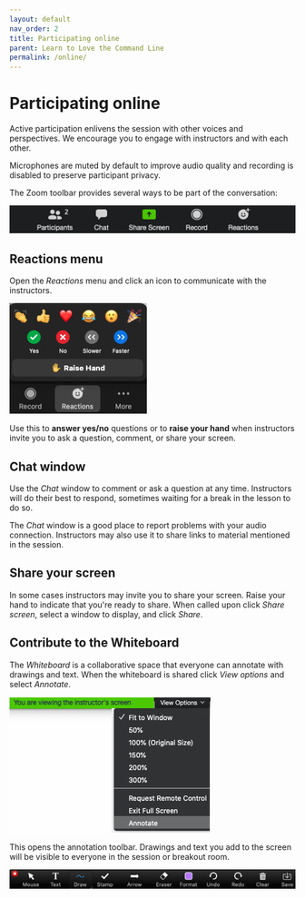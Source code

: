 ```yaml
---
layout: default
nav_order: 2
title: Participating online
parent: Learn to Love the Command Line
permalink: /online/
---
```


# Participating online

Active participation enlivens the session with other voices and perspectives. We encourage you to engage with instructors and with each other.

Microphones are muted by default to improve audio quality and recording is disabled to preserve participant privacy.

The Zoom toolbar provides several ways to be part of the conversation:

<img src="/content/zoom-figures/zoom_toolbar.png" alt="Zoom toolbar" width="510"/>

## Reactions menu

Open the _Reactions_ menu and click an icon to communicate with the instructors.

![Reactions menu](/content/zoom-figures/reactions.png)

Use this to **answer yes/no** questions or to **raise your hand** when instructors invite you to ask a question, comment, or share your screen.

## Chat window

Use the _Chat_ window to comment or ask a question at any time. Instructors will do their best to respond, sometimes waiting for a break in the lesson to do so.

The _Chat_ window is a good place to report problems with your audio connection. Instructors may also use it to share links to material mentioned in the session.

## Share your screen

In some cases instructors may invite you to share your screen. Raise your hand to indicate that you're ready to share. When called upon click _Share screen_, select a window to display, and click _Share_.

## Contribute to the Whiteboard

The _Whiteboard_ is a collaborative space that everyone can annotate with drawings and text. When the whiteboard is shared click _View options_ and select _Annotate_.

![Menu with Annotate option](/content/zoom-figures/open_annotate_toolbar.png)

This opens the annotation toolbar. Drawings and text you add to the screen will be visible to everyone in the session or breakout room.

![The annotation toolbar](/content/zoom-figures/annotate_toolbar.png)
